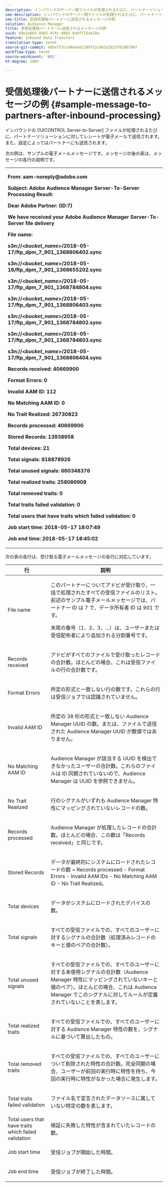 ```yaml
---
description: インバウンドのサーバー間ファイルが処理されるたびに、パートナーソリューションに対してレシートが電子メールで送信されます。また、設定によってはパートナーにも送信されます。
seo-description: インバウンドのサーバー間ファイルが処理されるたびに、パートナーソリューションに対してレシートが電子メールで送信されます。また、設定によってはパートナーにも送信されます。
seo-title: 受信処理後パートナーに送信されるメッセージの例
solution: Audience Manager
title: 受信処理後パートナーに送信されるメッセージの例
uuid: 69e3a8b3-8465-4f4c-8005-8a9ff15ae19a
feature: Inbound Data Transfers
translation-type: tm+mt
source-git-commit: e05eff3cc04e4a82399752c862e2b2370286f96f
workflow-type: tm+mt
source-wordcount: '661'
ht-degree: 100%

---
```



# 受信処理後パートナーに送信されるメッセージの例 {#sample-message-to-partners-after-inbound-processing}

インバウンドの [!UICONTROL Server-to-Server] ファイルが処理されるたびに、パートナーソリューションに対してレシートが電子メールで送信されます。また、設定によってはパートナーにも送信されます。

<!-- r_inbound_message.xml -->

次の例は、サンプルの電子メールメッセージです。メッセージの後の表は、メッセージの各行の説明です。

<table id="table_F579C2278A044213BFCEF97F3BEC2C0C"> 
 <tbody> 
  <tr> 
   <td colname="col1"> <p> <b>From: aam-noreply@adobe.com </b> </p> <p> <b>Subject: Adobe Audience Manager Server-To-Server Processing Result:</b> </p> <p> <b>Dear Adobe Partner: (ID:7)</b> <b></b> </p> <p> <b>We have received your Adobe Audience Manager Server-To-Server file delivery</b> </p> <p> <b>File name:</b> <i></i> </p> <p> <b> s3n://&lt;<i>bucket_name&gt;</i>/2018-05-17/ftp_dpm_7_901_1368806402.sync</b> </p> <p> <b> s3n://&lt;<i>bucket_name&gt;</i>/2018-05-16/ftp_dpm_7_901_1368655202.sync </b> </p> <p> <b>s3n://&lt;<i>bucket_name&gt;</i>/2018-05-17/ftp_dpm_7_901_1368784804.sync </b> </p> <p> <b>s3n://&lt;<i>bucket_name&gt;</i>/2018-05-17/ftp_dpm_7_901_1368806403.sync </b> </p> <p> <b>s3n://&lt;<i>bucket_name&gt;</i>/2018-05-17/ftp_dpm_7_901_1368784802.sync </b> </p> <p> <b>s3n://&lt;<i>bucket_name&gt;</i>/2018-05-17/ftp_dpm_7_901_1368784803.sync </b> </p> <p> <b>s3n://&lt;<i>bucket_name&gt;</i>/2018-05-17/ftp_dpm_7_901_1368806404.sync</b> </p> <p> <b>Records received: 40669900</b> </p> <p><b>Format Errors: 0</b> </p> <p> <b>Invalid AAM ID: 112 </b> </p> <p> <b>No Matching AAM ID: 0 </b> </p> <p> <b>No Trait Realized: 26730823 </b> </p> <p> <b>Records processed: 40669900 </b> </p> <p> <b>Stored Records: 13938958 </b> </p> <p> <b>Total devices: 21 </b> </p> <p> <b>Total signals: 918878926 </b> </p> <p> <b>Total unused signals: 660348376 </b> </p> <p> <b>Total realized traits: 258086908 </b> </p> <p> <b>Total removed traits: 0 </b> </p> <p> <b>Total traits failed validation: 0 </b> </p> <p> <b>Total users that have traits which failed validation: 0 </b> </p> <p> <b>Job start time: 2018-05-17 18:07:49 </b> </p> <p> <b>Job end time: 2018-05-17 18:45:02</b> </p> </td> 
  </tr> 
 </tbody> 
</table>

次の表の各行は、受け取る電子メールメッセージの各行に対応しています。

<table id="table_93076D46AC50411395E72B9B987E99BE"> 
 <thead> 
  <tr> 
   <th colname="col1" class="entry"> 行 </th> 
   <th colname="col2" class="entry"> 説明 </th> 
  </tr> 
 </thead>
 <tbody> 
  <tr> 
   <td colname="col1"> File name </td> 
   <td colname="col2"> <p>このパートナーについてアドビが受け取り、一括で処理されたすべての受信ファイルのリスト。前述のサンプル電子メールメッセージでは、パートナー ID は 7 で、データ所有者 ID は 901 です。 </p> <p>末尾の番号（1、2、3、...）は、ユーザーまたは受信配布者により追加される分割番号です。 </p> </td> 
  </tr> 
  <tr> 
   <td colname="col1"> Records received </td> 
   <td colname="col2"> <p>アドビがすべてのファイルで受け取ったレコードの合計数。ほとんどの場合、これは受信ファイルの行の合計数です。 </p> </td> 
  </tr> 
  <tr> 
   <td colname="col1"> Format Errors </td> 
   <td colname="col2"> <p>所定の形式と一致しない行の数です。これらの行は受信ジョブでは認識されていません。 </p> </td> 
  </tr> 
  <tr> 
   <td colname="col1"> Invalid AAM ID </td> 
   <td colname="col2"> <p>所定の 38 桁の形式と一致しない Audience Manager UUID の数。または、ファイルで送信された Audience Manager UUID が数値ではありません。 </p> </td> 
  </tr> 
  <tr> 
   <td colname="col1"> No Matching AAM ID </td> 
   <td colname="col2"> <p>Audience Manager が該当する UUID を検出できなかったユーザーの合計数。これらのファイルは ID 同期されていないので、Audience Manager は UUID を参照できません。 </p> </td> 
  </tr> 
  <tr> 
   <td colname="col1"> No Trait Realized </td> 
   <td colname="col2"> <p>行のシグナルがいずれも Audience Manager 特性にマッピングされていないレコードの数。 </p> </td> 
  </tr> 
  <tr> 
   <td colname="col1"> Records processed </td> 
   <td colname="col2"> <p>Audience Manager が処理したレコードの合計数。ほとんどの場合、この数は「Records received」と同じです。 </p> </td> 
  </tr> 
  <tr> 
   <td colname="col1"> Stored Records </td> 
   <td colname="col2"> <p>データが最終的にシステムにロードされたレコードの数 = Records processed - Format Errors - Invalid AAM IDs - No Matching AAM ID - No Trait Realized。 </p> </td> 
  </tr> 
  <tr> 
   <td colname="col1"> Total devices </td> 
   <td colname="col2"> <p>データがシステムにロードされたデバイスの数。 </p> </td> 
  </tr> 
  <tr> 
   <td colname="col1"> Total signals </td> 
   <td colname="col2"> <p> すべての受信ファイルでの、すべてのユーザーに対するシグナルの合計数（処理済みレコードのキーと値のペアの合計数）。 </p> </td> 
  </tr> 
  <tr> 
   <td colname="col1"> Total unused signals </td> 
   <td colname="col2"> <p>すべての受信ファイルでの、すべてのユーザーに対する未使用シグナルの合計数（Audience Manager 特性にマッピングされていないキーと値のペア）。ほとんどの場合、これは Audience Manager でこのシグナルに対してルールが定義されていないことを表します。 </p> </td> 
  </tr> 
  <tr> 
   <td colname="col1"> Total realized traits </td> 
   <td colname="col2"> <p>すべての受信ファイルでの、すべてのユーザーに対する Audience Manager 特性の数を、シグナルに基づいて算出したもの。 </p> </td> 
  </tr> 
  <tr> 
   <td colname="col1"> Total removed traits </td> 
   <td colname="col2"> <p> すべての受信ファイルでの、すべてのユーザーについて削除された特性の合計数。完全同期の場合、ユーザーが前回の実行時に特性を持ち、今回の実行時に特性がなかった場合に発生します。 </p> </td> 
  </tr> 
  <tr> 
   <td colname="col1"> Total traits failed validation </td> 
   <td colname="col2"> <p>ファイル名で宣言されたデータソースに属していない特定の数を表します。 </p> </td> 
  </tr> 
  <tr> 
   <td colname="col1"> Total users that have traits which failed validation </td> 
   <td colname="col2"> <p>検証に失敗した特性が含まれていたレコードの数。 </p> </td> 
  </tr> 
  <tr> 
   <td colname="col1"> Job start time </td> 
   <td colname="col2"> <p>受信ジョブが開始した時間。 </p> </td> 
  </tr> 
  <tr> 
   <td colname="col1"> Job end time </td> 
   <td colname="col2"> <p>受信ジョブが終了した時間。 </p> </td> 
  </tr> 
 </tbody> 
</table>